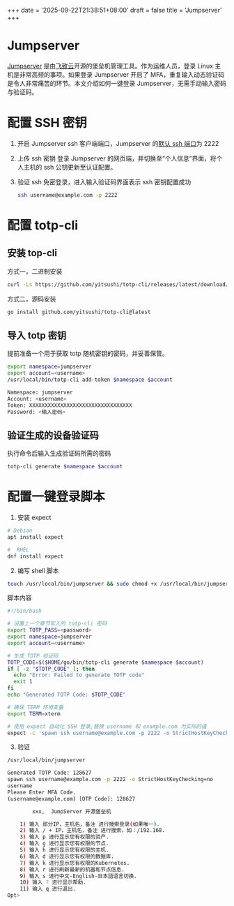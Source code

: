 +++
date = '2025-09-22T21:38:51+08:00'
draft = false
title = 'Jumpserver'
+++
# Jumpserver

[Jumpserver](https://www.jumpserver.org/) 是由[飞致云](https://www.fit2cloud.com/)开源的堡垒机管理工具。作为运维人员，登录 Linux 主机是非常高频的事项。如果登录 Jumpserver 开启了 MFA，重复输入动态验证码是令人非常痛苦的环节。本文介绍如何一键登录 Jumpserver，无需手动输入密码与验证码。

# 配置 SSH 密钥

1. 开启 Jumpserver ssh 客户端端口，Jumpserver 的[默认 ssh 端口](https://docs.jumpserver.org/zh/v3/installation/network_port/)为 2222

2. 上传 ssh 密钥
    登录 Jumpserver 的网页端，并切换至“个人信息”界面，将个人主机的 ssh 公钥更新至认证配置。

3. 验证 ssh 免密登录，进入输入验证码界面表示 ssh 密钥配置成功
    ```bash
    ssh username@example.com -p 2222
    ```

# 配置 totp-cli

## 安装 top-cli

方式一，二进制安装

```bash
curl -Ls https://github.com/yitsushi/totp-cli/releases/latest/download/totp-cli_Linux_x86_64.tar.gz | sudo tar -xzf - -C /usr/local/bin
```

方式二，源码安装

```bash
go install github.com/yitsushi/totp-cli@latest
```

## 导入 totp 密钥

提前准备一个用于获取 totp 随机密钥的密码，并妥善保管。

```bash
export namespace=jumpserver
export account=<username>
/usr/local/bin/totp-cli add-token $namespace $account

Namespace: jumpserver
Account: <username>
Token: XXXXXXXXXXXXXXXXXXXXXXXXXXXXXXXXX
Password: <输入密码>
```

## 验证生成的设备验证码

执行命令后输入生成验证码所需的密码

```bash
totp-cli generate $namespace $account
```

# 配置一键登录脚本

1. 安装 expect

```bash
# Debian
apt install expect

#  RHEL
dnf install expect
```

2. 编写 shell 脚本

```bash
touch /usr/local/bin/jumpserver && sudo chmod +x /usr/local/bin/jumpserver
```

脚本内容
```bash
#!/bin/bash

# 设置上一个章节写入的 totp-cli 密码
export TOTP_PASS=<password>
export namespace=jumpserver
export account=<username>

# 生成 TOTP 验证码
TOTP_CODE=$($HOME/go/bin/totp-cli generate $namespace $account)
if [ -z "$TOTP_CODE" ]; then
  echo "Error: Failed to generate TOTP code"
  exit 1
fi
echo "Generated TOTP Code: $TOTP_CODE"

# 确保 TERM 环境变量
export TERM=xterm

# 使用 expect 自动化 SSH 登录,替换 username 和 example.com 为实际的值
expect -c 'spawn ssh username@example.com -p 2222 -o StrictHostKeyChecking=no; expect ":";send '"$TOTP_CODE\r"'; interact'
```

3. 验证

```bash
/usr/local/bin/jumpserver

Generated TOTP Code: 128627
spawn ssh username@example.com -p 2222 -o StrictHostKeyChecking=no
username
Please Enter MFA Code.
(username@example.com) [OTP Code]: 128627

		xxx,  JumpServer 开源堡垒机

	1) 输入 部分IP，主机名，备注 进行搜索登录(如果唯一).
	2) 输入 / + IP，主机名，备注 进行搜索，如：/192.168.
	3) 输入 p 进行显示您有权限的资产.
	4) 输入 g 进行显示您有权限的节点.
	5) 输入 h 进行显示您有权限的主机.
	6) 输入 d 进行显示您有权限的数据库.
	7) 输入 k 进行显示您有权限的Kubernetes.
	8) 输入 r 进行刷新最新的机器和节点信息.
	9) 输入 s 进行中文-English-日本語语言切换.
	10) 输入 ? 进行显示帮助.
	11) 输入 q 进行退出.
Opt>
```
